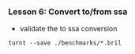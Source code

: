 ### Lesson 6: Convert to/from ssa

* validate the to ssa conversion
```
turnt --save ./benchmarks/*.bril
```